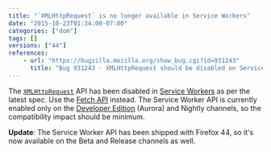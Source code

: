 ```yaml
---
title: "`XMLHttpRequest` is no longer available in Service Workers"
date: "2015-10-23T01:34:00-07:00"
categories: ["dom"]
tags: []
versions: ["44"]
references:
    - url: "https://bugzilla.mozilla.org/show_bug.cgi?id=931243"
      title: "Bug 931243 - XMLHttpRequest should be disabled on ServiceWorkers"
---
```

The [`XMLHttpRequest`](https://developer.mozilla.org/en-US/docs/Web/API/XMLHttpRequest) API has been disabled in [Service Workers](https://developer.mozilla.org/en-US/docs/Web/API/Service_Worker_API) as per the latest spec. Use the [Fetch API](https://developer.mozilla.org/en-US/docs/Web/API/Fetch_API) instead. The Service Worker API is currently enabled only on the [Developer Edition](https://www.mozilla.org/en-US/firefox/developer/) (Aurora) and Nightly channels, so the compatibility impact should be minimum.

**Update**: The Service Worker API has been shipped with Firefox 44, so it's now available on the Beta and Release channels as well.
